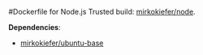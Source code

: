 #Dockerfile for Node.js
Trusted build: [mirkokiefer/node](https://index.docker.io/u/mirkokiefer/node/).

**Dependencies**:
- [mirkokiefer/ubuntu-base](https://github.com/mirkokiefer/dockerfile-base)
